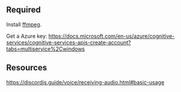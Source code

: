 ## Required

Install [ffmpeg](http://www.ffmpeg.org/).

Get a Azure key: https://docs.microsoft.com/en-us/azure/cognitive-services/cognitive-services-apis-create-account?tabs=multiservice%2Cwindows

## Resources

https://discordjs.guide/voice/receiving-audio.html#basic-usage

